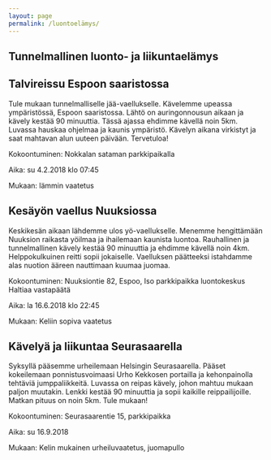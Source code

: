 ```yaml
---
layout: page
permalink: /luontoelämys/
---
```



## Tunnelmallinen luonto- ja liikuntaelämys


## Talvireissu Espoon saaristossa

Tule mukaan tunnelmalliselle jää-vaellukselle. Kävelemme upeassa ympäristössä, Espoon saaristossa. 
Lähtö on auringonnousun aikaan ja kävely kestää 90 minuuttia. Tässä ajassa ehdimme kävellä noin 5km. 
Luvassa hauskaa ohjelmaa ja kaunis ympäristö. Kävelyn aikana virkistyt ja saat mahtavan alun uuteen päivään. 
Tervetuloa!

Kokoontuminen: 	Nokkalan sataman parkkipaikalla

Aika: 		su 4.2.2018 klo 07:45

Mukaan: 		lämmin vaatetus


## Kesäyön vaellus Nuuksiossa

Keskikesän aikaan lähdemme ulos yö-vaellukselle. Menemme hengittämään Nuuksion raikasta yöilmaa ja ihailemaan kaunista luontoa.
Rauhallinen ja tunnelmallinen kävely kestää 90 minuuttia ja ehdimme kävellä noin 4km. Helppokulkuinen reitti sopii jokaiselle.
Vaelluksen päätteeksi istahdamme alas nuotion ääreen nauttimaan kuumaa juomaa. 

Kokoontuminen:	Nuuksiontie 82, Espoo, Iso parkkipaikka luontokeskus Haltiaa vastapäätä

Aika: 		la 16.6.2018 klo 22:45

Mukaan:		Keliin sopiva vaatetus




## Kävelyä ja liikuntaa Seurasaarella

Syksyllä pääsemme urheilemaan Helsingin Seurasaarella. Pääset kokeilemaan ponnistusvoimaasi Urho Kekkosen portailla ja 
kehonpainolla tehtäviä jumppaliikkeitä. Luvassa on reipas kävely, johon mahtuu mukaan paljon muutakin. 
Lenkki kestää 90 minuuttia ja sopii kaikille reippailijoille. Matkan pituus on noin 5km. Tule mukaan!

Kokoontuminen:	Seurasaarentie 15, parkkipaikka

Aika:		su 16.9.2018

Mukaan:		Kelin mukainen urheiluvaatetus, juomapullo
